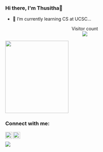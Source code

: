 ### Hi there, I'm Thusitha👋
- 🌱 I’m currently learning CS at UCSC...
<p align="center"> 
  Visitor count<br>
  <img src="https://profile-counter.glitch.me/Thusiya05/count.svg" />
</p>
<img src="https://webstockreview.net/images/hello-clipart-hii-1.gif" width="200" height="230">

### Connect with me:

[<img align="left" alt="Thusiya05 | LinkedIn" width="22px" src="https://cdn.jsdelivr.net/npm/simple-icons@v3/icons/linkedin.svg" />][linkedin]
[<img align="left" alt="codeSTACKr | Instagram" width="22px" src="https://cdn.jsdelivr.net/npm/simple-icons@v3/icons/instagram.svg" />][instagram]
</br>

<img src="https://github-readme-stats.vercel.app/api?username=Thusiya05&&show_icons=true&title_color=ffffff&icon_color=bb2acf&text_color=daf7dc&bg_color=151515">

[instagram]: https://www.instagram.com/thusi_ya/
[linkedin]: https://www.linkedin.com/in/thusitha-karunathilaka-b2379a195



<!--
**Thusiya05/Thusiya05** is a ✨ _special_ ✨ repository because its `README.md` (this file) appears on your GitHub profile.

Here are some ideas to get you started:

- 🔭 I’m currently working on ...
- 🌱 I’m currently learning ...
- 👯 I’m looking to collaborate on ...
- 🤔 I’m looking for help with ...
- 💬 Ask me about ...
- 📫 How to reach me: ...
- 😄 Pronouns: ...
- ⚡ Fun fact: ...
-->
